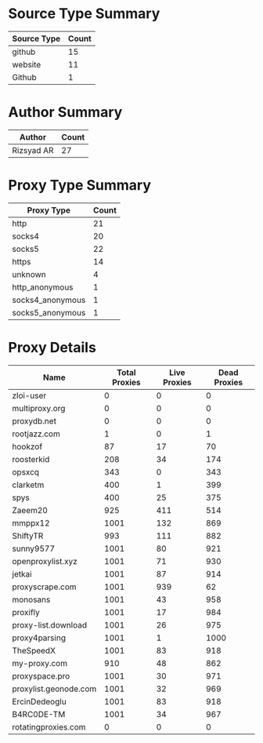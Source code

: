 # Source Type Summary

| Source Type | Count |
|-------------|-------|
| github | 15 |
| website | 11 |
| Github | 1 |


# Author Summary

| Author | Count |
|--------|-------|
| Rizsyad AR | 27 |


# Proxy Type Summary

| Proxy Type | Count |
|------------|-------|
| http | 21 |
| socks4 | 20 |
| socks5 | 22 |
| https | 14 |
| unknown | 4 |
| http_anonymous | 1 |
| socks4_anonymous | 1 |
| socks5_anonymous | 1 |


# Proxy Details

| Name | Total Proxies | Live Proxies | Dead Proxies |
|------|---------------|--------------|---------------|
| zloi-user | 0 | 0 | 0 |
| multiproxy.org | 0 | 0 | 0 |
| proxydb.net | 0 | 0 | 0 |
| rootjazz.com | 1 | 0 | 1 |
| hookzof | 87 | 17 | 70 |
| roosterkid | 208 | 34 | 174 |
| opsxcq | 343 | 0 | 343 |
| clarketm | 400 | 1 | 399 |
| spys | 400 | 25 | 375 |
| Zaeem20 | 925 | 411 | 514 |
| mmppx12 | 1001 | 132 | 869 |
| ShiftyTR | 993 | 111 | 882 |
| sunny9577 | 1001 | 80 | 921 |
| openproxylist.xyz | 1001 | 71 | 930 |
| jetkai | 1001 | 87 | 914 |
| proxyscrape.com | 1001 | 939 | 62 |
| monosans | 1001 | 43 | 958 |
| proxifly | 1001 | 17 | 984 |
| proxy-list.download | 1001 | 26 | 975 |
| proxy4parsing | 1001 | 1 | 1000 |
| TheSpeedX | 1001 | 83 | 918 |
| my-proxy.com | 910 | 48 | 862 |
| proxyspace.pro | 1001 | 30 | 971 |
| proxylist.geonode.com | 1001 | 32 | 969 |
| ErcinDedeoglu | 1001 | 83 | 918 |
| B4RC0DE-TM | 1001 | 34 | 967 |
| rotatingproxies.com | 0 | 0 | 0 |
